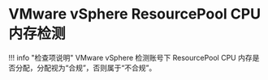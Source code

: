 # VMware vSphere ResourcePool CPU 内存检测

!!! info "检查项说明"
VMware vSphere 检测账号下 ResourcePool CPU 内存是否分配，分配视为“合规”，否则属于“不合规”。
